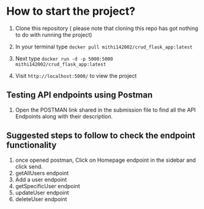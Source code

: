 # How to start the project?

1) Clone this repository ( please note that cloning this repo has got nothing to do with running the project)
   
3) In your terminal type
   `docker pull mithi142002/crud_flask_app:latest`
   
4) Next type
   `docker run -d -p 5000:5000 mithi142002/crud_flask_app:latest`
   
6) Visit `http://localhost:5000/` to view the project

## Testing API endpoints using Postman

1) Open the POSTMAN link shared in the submission file to find all the API Endpoints along with their description.

## Suggested steps to follow to check the endpoint functionality

1) once opened postman, Click on Homepage endpoint in the sidebar and click send.
2) getAllUsers endpoint
3) Add a user endpoint
4) getSpecificUser endpoint
5) updateUser endpoint
6) deleteUser endpoint

